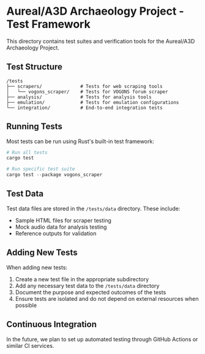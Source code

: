 # Aureal/A3D Archaeology Project - Test Framework

This directory contains test suites and verification tools for the Aureal/A3D Archaeology Project.

## Test Structure

```
/tests
├── scrapers/              # Tests for web scraping tools
│   └── vogons_scraper/    # Tests for VOGONS forum scraper
├── analysis/              # Tests for analysis tools
├── emulation/             # Tests for emulation configurations
└── integration/           # End-to-end integration tests
```

## Running Tests

Most tests can be run using Rust's built-in test framework:

```powershell
# Run all tests
cargo test

# Run specific test suite
cargo test --package vogons_scraper
```

## Test Data

Test data files are stored in the `/tests/data` directory. These include:

- Sample HTML files for scraper testing
- Mock audio data for analysis testing
- Reference outputs for validation

## Adding New Tests

When adding new tests:

1. Create a new test file in the appropriate subdirectory
2. Add any necessary test data to the `/tests/data` directory
3. Document the purpose and expected outcomes of the tests
4. Ensure tests are isolated and do not depend on external resources when possible

## Continuous Integration

In the future, we plan to set up automated testing through GitHub Actions or similar CI services.
